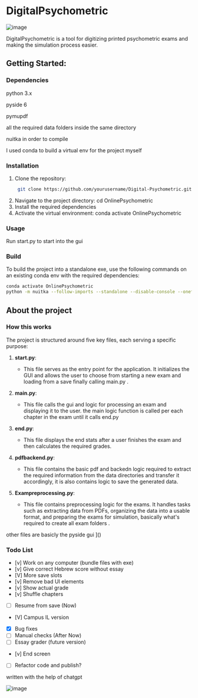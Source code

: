 # DigitalPsychometric

![image](https://github.com/user-attachments/assets/d82d8e70-5de9-4372-8d47-995eb1edc35e)


DigitalPsychometric is a tool for digitizing printed psychometric exams and making the simulation process easier.



## Getting Started:

### Dependencies
python 3.x

pyside 6

pymupdf

all the required data folders inside the same directory 

nuitka in order to compile

I used conda to build a virtual env for the project myself

### Installation

1. Clone the repository:
   ```bash
    git clone https://github.com/yourusername/Digital-Psychometric.git
2. Navigate to the project directory:
    cd OnlinePsychometric
3. Install the required dependencies
4. Activate the virtual environment:
    conda activate OnlinePsychometric


### Usage
Run start.py to start into the gui


### Build
To build the project into a standalone exe, use the following commands on an existing conda env with the required dependencies:
``` bash
conda activate OnlinePsychometric
python -m nuitka --follow-imports --standalone --disable-console --onefile --enable-plugin=pyside6 --include-data-dir=C:\Users\yonat\PycharmProjects\OnlinePsychometric2\Data= C:\Users\yonat\pycharmprojects\OnlinePsychometric2\start.py
```

## About the project

### How this works

The project is structured around five key files, each serving a specific purpose:

1. **start.py**:
   - This file serves as the entry point for the application. It initializes the GUI and allows the user to choose from starting a new exam and loading from a save finally calling main.py .

2. **main.py**:
   - This file calls the gui and logic for processing an exam and displaying it to the user. the main logic function is called per each chapter in the exam until it calls end.py

3. **end.py**:
   - This file displays the end stats after a user finishes the exam and then calculates the required grades.
4. **pdfbackend.py**:
   - This file contains the basic pdf and backedn logic required to extract the required information from the data directories and transfer it accordingly, it is also contains logic to save the generated data.

5. **Exampreprocessing.py**:
   - This file contains preprocessing logic for the exams. It handles tasks such as extracting data from PDFs, organizing the data into a usable format, and preparing the exams for simulation, basically what's required to create all exam folders .

other files are basicly the pyside gui
]()
### Todo List

- [v] Work on any computer (bundle files with exe)
- [v] Give correct Hebrew score without essay
- [V] More save slots
- [v] Remove bad UI elements
- [v] Show actual grade
- [v] Shuffle chapters
- [ ] Resume from save (Now)
- [V] Campus IL version
- [x] Bug fixes
- [ ] Manual checks (After Now)
- [ ] Essay grader (future version)
- [v] End screen
- [ ] Refactor code and publish?


written with the help of chatgpt

![image](https://github.com/user-attachments/assets/7159d054-e673-4ab7-b24a-9c3a4cfcf6b1)

